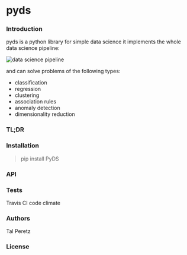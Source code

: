 # pyds

### Introduction
pyds is a python library for simple data science
it implements the whole data science pipeline:

![data science pipeline]({{site.baseurl}}//data%20science%20pipeline.png)

and can solve problems of the following types:

- classification
- regression
- clustering
- association rules
- anomaly detection
- dimensionality reduction

### TL;DR

### Installation
> pip install PyDS

### API

### Tests
Travis CI
code climate

### Authors
Tal Peretz

### License







